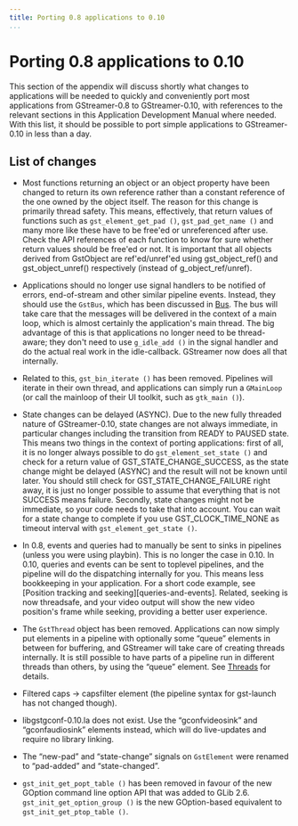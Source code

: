 ```yaml
---
title: Porting 0.8 applications to 0.10
...
```


# Porting 0.8 applications to 0.10

This section of the appendix will discuss shortly what changes to
applications will be needed to quickly and conveniently port most
applications from GStreamer-0.8 to GStreamer-0.10, with references to
the relevant sections in this Application Development Manual where
needed. With this list, it should be possible to port simple
applications to GStreamer-0.10 in less than a day.

## List of changes

  - Most functions returning an object or an object property have been
    changed to return its own reference rather than a constant reference
    of the one owned by the object itself. The reason for this change is
    primarily thread safety. This means, effectively, that return values
    of functions such as `gst_element_get_pad ()`, `gst_pad_get_name ()`
    and many more like these have to be free'ed or unreferenced after
    use. Check the API references of each function to know for sure
    whether return values should be free'ed or not. It is important that
    all objects derived from GstObject are ref'ed/unref'ed using
    gst\_object\_ref() and gst\_object\_unref() respectively (instead of
    g\_object\_ref/unref).

  - Applications should no longer use signal handlers to be notified of
    errors, end-of-stream and other similar pipeline events. Instead,
    they should use the `GstBus`, which has been discussed in
    [Bus][bus]. The bus will take care that the messages will
    be delivered in the context of a main loop, which is almost
    certainly the application's main thread. The big advantage of this
    is that applications no longer need to be thread-aware; they don't
    need to use `g_idle_add ()` in the signal handler and do the actual
    real work in the idle-callback. GStreamer now does all that internally.

  - Related to this, `gst_bin_iterate ()` has been removed. Pipelines
    will iterate in their own thread, and applications can simply run a
    `GMainLoop` (or call the mainloop of their UI toolkit, such as
    `gtk_main ()`).

  - State changes can be delayed (ASYNC). Due to the new fully threaded
    nature of GStreamer-0.10, state changes are not always immediate, in
    particular changes including the transition from READY to PAUSED
    state. This means two things in the context of porting applications:
    first of all, it is no longer always possible to do
    `gst_element_set_state ()` and check for a return value of
    GST\_STATE\_CHANGE\_SUCCESS, as the state change might be delayed
    (ASYNC) and the result will not be known until later. You should
    still check for GST\_STATE\_CHANGE\_FAILURE right away, it is just
    no longer possible to assume that everything that is not SUCCESS
    means failure. Secondly, state changes might not be immediate, so
    your code needs to take that into account. You can wait for a state
    change to complete if you use GST\_CLOCK\_TIME\_NONE as timeout
    interval with `gst_element_get_state ()`.

  - In 0.8, events and queries had to manually be sent to sinks in
    pipelines (unless you were using playbin). This is no longer the
    case in 0.10. In 0.10, queries and events can be sent to toplevel
    pipelines, and the pipeline will do the dispatching internally for
    you. This means less bookkeeping in your application. For a short
    code example, see [Position tracking and seeking][queries-and-events].
    Related, seeking is now threadsafe, and your video output will show the new
    video position's frame while seeking, providing a better user experience.

  - The `GstThread` object has been removed. Applications can now simply
    put elements in a pipeline with optionally some “queue” elements in
    between for buffering, and GStreamer will take care of creating
    threads internally. It is still possible to have parts of a pipeline
    run in different threads than others, by using the “queue” element.
    See [Threads][threads] for details.

  - Filtered caps -\> capsfilter element (the pipeline syntax for
    gst-launch has not changed though).

  - libgstgconf-0.10.la does not exist. Use the “gconfvideosink” and
    “gconfaudiosink” elements instead, which will do live-updates and
    require no library linking.

  - The “new-pad” and “state-change” signals on `GstElement` were
    renamed to “pad-added” and “state-changed”.

  - `gst_init_get_popt_table ()` has been removed in favour of the new
    GOption command line option API that was added to GLib 2.6.
    `gst_init_get_option_group ()` is the new GOption-based equivalent
    to `gst_init_get_ptop_table ()`.

[bus]: application-development/basics/bus.md
[threads]: application-development/advanced/threads.md
[queries-and-sevents]: application-development/advanced/queryevents.md
